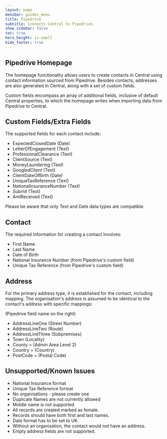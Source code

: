 ```yaml
---
layout: page
menubar: guides_menu
title: Pipedrive
subtitle: Connects Central to Pipedrive.
show_sidebar: false
toc: true
hero_height: is-small
hide_footer: true
---
```


## Pipedrive Homepage

The homepage functionality allows users to create contacts in Central using contact information sourced from Pipedrive. Besides contacts, addresses are also generated in Central, along with a set of custom fields.

Custom fields encompass an array of additional fields, inclusive of default Central properties, to which the homepage writes when importing data from Pipedrive to Central.

## Custom Fields/Extra Fields

The supported fields for each contact include:

- ExpectedClosedDate (Date)
- LetterOfEngagement (Text)
- ProfessionalClearance (Text)
- ClientSource (Text)
- MoneyLaundering (Text)
- GoogledClient (Text)
- ClientDateOfBirth (Date)
- UniqueTaxReference (Text)
- NationalInsuranceNumber (Text)
- Submit (Text)
- AmlReceived (Text)

Please be aware that only Text and Date data types are compatible.

## Contact

The required information for creating a contact involves:

- First Name
- Last Name
- Date of Birth
- National Insurance Number (from Pipedrive's custom field)
- Unique Tax Reference (from Pipedrive's custom field)

## Address

For the primary address type, it is established for the contact, including mapping. The organisation's address is assumed to be identical to the contact's address with specific mappings:

(Pipedrive field name on the right)

- AddressLineOne (Street Number)
- AddressLineTwo (Route)
- AddressLineThree (Subpremises)
- Town (Locality)
- County = (Admin Area Level 2)
- Country = (Country)
- PostCode = (Postal Code)

## Unsupported/Known Issues

- National Insurance format
- Unique Tax Reference format
- No organisations - please create one
- Duplicate Names are not currently allowed
- Middle name is not supported
- All records are created marked as female.
- Records should have both first and last names.
- Date format has to be set to UK.
- Without an organisation, the contact would not have an address.
- Empty address fields are not supported.

